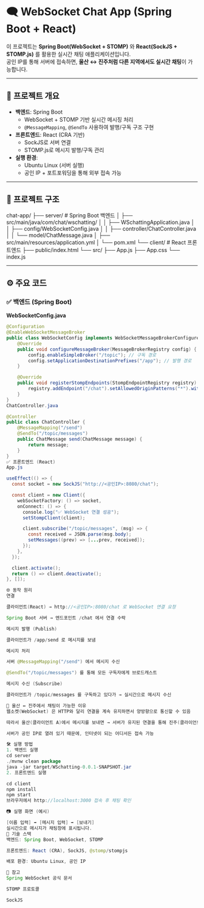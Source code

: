 # 🗨️ WebSocket Chat App (Spring Boot + React)

이 프로젝트는 **Spring Boot(WebSocket + STOMP)** 와 **React(SockJS + STOMP.js)** 를 활용한 실시간 채팅 애플리케이션입니다.  
공인 IP를 통해 서버에 접속하면, **울산 ↔ 진주처럼 다른 지역에서도 실시간 채팅**이 가능합니다.  

---

## 🚀 프로젝트 개요

- **백엔드**: Spring Boot  
  - WebSocket + STOMP 기반 실시간 메시징 처리
  - `@MessageMapping`, `@SendTo` 사용하여 발행/구독 구조 구현
- **프론트엔드**: React (CRA 기반)  
  - SockJS로 서버 연결
  - STOMP.js로 메시지 발행/구독 관리
- **실행 환경**:  
  - Ubuntu Linux (서버 실행)  
  - 공인 IP + 포트포워딩을 통해 외부 접속 가능

---

## 📂 프로젝트 구조

chat-app/
├── server/ # Spring Boot 백엔드
│ ├── src/main/java/com/chat/wschatting/
│ │ ├── WSchattingApplication.java
│ │ ├── config/WebSocketConfig.java
│ │ ├── controller/ChatController.java
│ │ └── model/ChatMessage.java
│ ├── src/main/resources/application.yml
│ └── pom.xml
└── client/ # React 프론트엔드
├── public/index.html
└── src/
├── App.js
├── App.css
└── index.js

---

## ⚙️ 주요 코드

### ✅ 백엔드 (Spring Boot)

**WebSocketConfig.java**
```java
@Configuration
@EnableWebSocketMessageBroker
public class WebSocketConfig implements WebSocketMessageBrokerConfigurer {
    @Override
    public void configureMessageBroker(MessageBrokerRegistry config) {
        config.enableSimpleBroker("/topic"); // 구독 경로
        config.setApplicationDestinationPrefixes("/app"); // 발행 경로
    }

    @Override
    public void registerStompEndpoints(StompEndpointRegistry registry) {
        registry.addEndpoint("/chat").setAllowedOriginPatterns("*").withSockJS();
    }
}
ChatController.java

@Controller
public class ChatController {
    @MessageMapping("/send")
    @SendTo("/topic/messages")
    public ChatMessage send(ChatMessage message) {
        return message;
    }
}
✅ 프론트엔드 (React)
App.js

useEffect(() => {
  const socket = new SockJS("http://<공인IP>:8080/chat");

  const client = new Client({
    webSocketFactory: () => socket,
    onConnect: () => {
      console.log("✅ WebSocket 연결 성공");
      setStompClient(client);

      client.subscribe("/topic/messages", (msg) => {
        const received = JSON.parse(msg.body);
        setMessages((prev) => [...prev, received]);
      });
    },
  });

  client.activate();
  return () => client.deactivate();
}, []);

🌐 동작 원리
연결

클라이언트(React) → http://<공인IP>:8080/chat 로 WebSocket 연결 요청

Spring Boot 서버 → 엔드포인트 /chat 에서 연결 수락

메시지 발행 (Publish)

클라이언트가 /app/send 로 메시지를 보냄

메시지 처리

서버 @MessageMapping("/send") 에서 메시지 수신

@SendTo("/topic/messages") 를 통해 모든 구독자에게 브로드캐스트

메시지 수신 (Subscribe)

클라이언트가 /topic/messages 를 구독하고 있다가 → 실시간으로 메시지 수신

📡 울산 ↔ 진주에서 채팅이 가능한 이유
웹소켓(WebSocket) 은 HTTP와 달리 연결을 계속 유지하면서 양방향으로 통신할 수 있음

따라서 울산(클라이언트 A)에서 메시지를 보내면 → 서버가 유지된 연결을 통해 진주(클라이언트 B)에게 즉시 전달

서버가 공인 IP로 열려 있기 때문에, 인터넷이 되는 어디서든 접속 가능

🛠️ 실행 방법
1. 백엔드 실행
cd server
./mvnw clean package
java -jar target/WSchatting-0.0.1-SNAPSHOT.jar
2. 프론트엔드 실행

cd client
npm install
npm start
브라우저에서 http://localhost:3000 접속 후 채팅 확인

📷 실행 화면 (예시)

[이름 입력] ➡ [메시지 입력] ➡ [보내기]
실시간으로 메시지가 채팅창에 표시됩니다.
📌 기술 스택
백엔드: Spring Boot, WebSocket, STOMP

프론트엔드: React (CRA), SockJS, @stomp/stompjs

배포 환경: Ubuntu Linux, 공인 IP

📖 참고
Spring WebSocket 공식 문서

STOMP 프로토콜

SockJS
